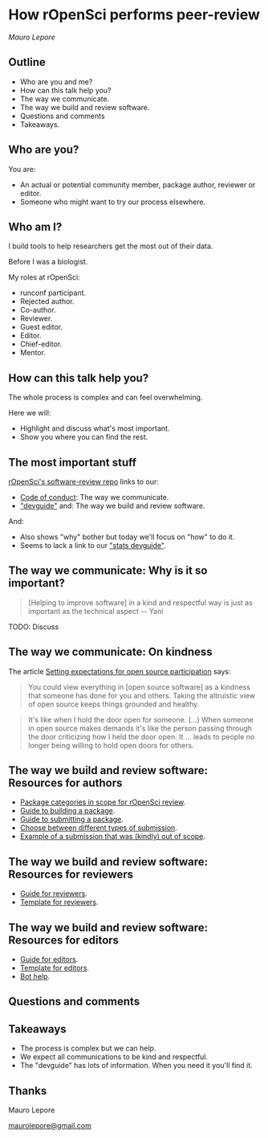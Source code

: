 # How rOpenSci performs peer-review

*Mauro Lepore*

## Outline

* Who are you and me?
* How can this talk help you?
* The way we communicate.
* The way we build and review software.
* Questions and comments
* Takeaways.

## Who are you?

You are:

* An actual or potential community member, package author, reviewer or editor.
* Someone who might want to try our process elsewhere.

## Who am I?

I build tools to help researchers get the most out of their data.

Before I was a biologist.

My roles at rOpenSci:

* runconf participant.
* Rejected author.
* Co-author.
* Reviewer.
* Guest editor.
* Editor.
* Chief-editor.
* Mentor.

## How can this talk help you?

The whole process is complex and can feel overwhelming. 

Here we will:

* Highlight and discuss what's most important.
* Show you where you can find the rest.

## The most important stuff

[rOpenSci's software-review repo](https://github.com/ropensci/software-review) links to our: 

* [Code of conduct](https://ropensci.org/code-of-conduct/): The way we communicate.
* ["devguide"](https://devguide.ropensci.org/) and: The way we build and review software.

And:

* Also shows "why" bother but today we'll focus on "how" to do it.
* Seems to lack a link to our ["stats devguide"](https://stats-devguide.ropensci.org/).

## The way we communicate: Why is it so important?

> [Helping to improve software] in a kind and respectful way is just as
important as the technical aspect -- Yani

TODO: Discuss

## The way we communicate: On kindness

The article [Setting expectations for open source participation](https://snarky.ca/setting-expectations-for-open-source-participation/amp/)
says:

> You could view everything in [open source software] as a kindness that someone
has done for you and others. Taking the altruistic view of open source keeps
things grounded and healthy.

> It's like when I hold the door open for someone. (...) When someone in open
source makes demands it's like the person passing through the door criticizing
how I held the door open. It ... leads to people no longer being willing to hold
open doors for others.

## The way we build and review software: Resources for authors

* [Package categories in scope for rOpenSci review](https://devguide.ropensci.org/policies.html#package-categories).
* [Guide to building a package](https://devguide.ropensci.org/building.html).
* [Guide to submitting a package](https://devguide.ropensci.org/authors-guide.html).
* [Choose between different types of submission](https://github.com/ropensci/software-review/issues/new/choose).
* [Example of a submission that was (kindly) out of scope](https://github.com/ropensci/software-review/issues/584).

## The way we build and review software: Resources for reviewers

* [Guide for reviewers](https://devguide.ropensci.org/reviewerguide.html).
* [Template for reviewers](https://devguide.ropensci.org/reviewtemplate.html).

## The way we build and review software: Resources for editors

* [Guide for editors](https://devguide.ropensci.org/editorguide.html).
* [Template for editors](https://devguide.ropensci.org/editortemplate.html).
* [Bot help](https://github.com/ropensci/software-review/issues/584#issuecomment-1483493673).

## Questions and comments

## Takeaways

* The process is complex but we can help.
* We expect all communications to be kind and respectful.
* The "devguide" has lots of information. When you need it you'll find it.

## Thanks

Mauro Lepore

maurolepore@gmail.com
